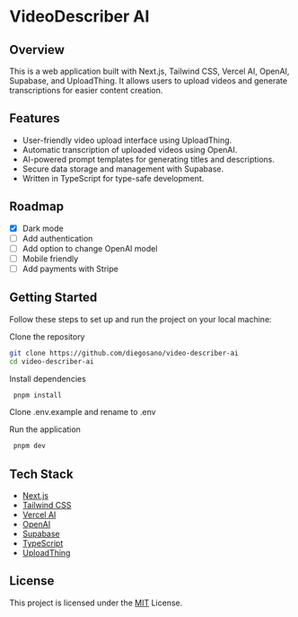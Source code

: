# VideoDescriber AI

## Overview

This is a web application built with Next.js, Tailwind CSS, Vercel AI, OpenAI, Supabase, and UploadThing. It allows users to upload videos and generate transcriptions for easier content creation.

## Features

- User-friendly video upload interface using UploadThing.
- Automatic transcription of uploaded videos using OpenAI.
- AI-powered prompt templates for generating titles and descriptions.
- Secure data storage and management with Supabase.
- Written in TypeScript for type-safe development.

## Roadmap

- [x] Dark mode
- [ ] Add authentication
- [ ] Add option to change OpenAI model
- [ ] Mobile friendly
- [ ] Add payments with Stripe

## Getting Started

Follow these steps to set up and run the project on your local machine:

Clone the repository

   ```bash
   git clone https://github.com/diegosano/video-describer-ai
   cd video-describer-ai
   ```

Install dependencies

   ```bash
    pnpm install
   ```

Clone .env.example and rename to .env

Run the application

   ```bash
    pnpm dev
   ```

## Tech Stack

- [Next.js](https://nextjs.org/)
- [Tailwind CSS](https://tailwindcss.com/)
- [Vercel AI](https://sdk.vercel.ai/)
- [OpenAI](https://platform.openai.com/docs/api-reference)
- [Supabase](supabase.com/)
- [TypeScript](https://www.typescriptlang.org/)
- [UploadThing](uploadthing.com/)

## License

This project is licensed under the [MIT](/LICENSE) License.
